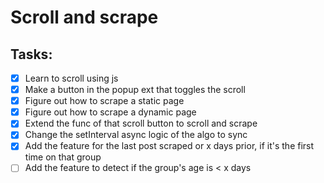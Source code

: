 # Scroll and scrape

## Tasks:
- [x] Learn to scroll using js
- [x] Make a button in the popup ext that toggles the scroll
- [x] Figure out how to scrape a static page
- [x] Figure out how to scrape a dynamic page
- [x] Extend the func of that scroll button to scroll and scrape
- [x] Change the setInterval async logic of the algo to sync
- [x] Add the feature for the last post scraped or x days prior, if it's the first time on that group
- [ ] Add the feature to detect if the group's age is < x days